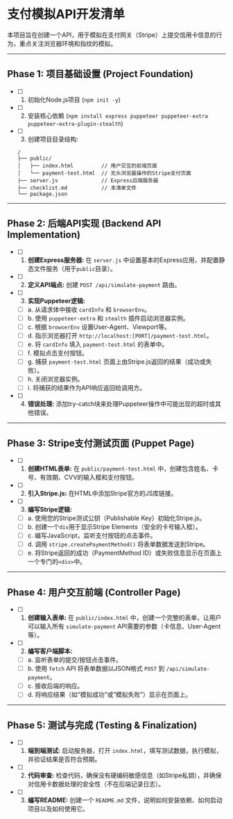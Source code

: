 # 支付模拟API开发清单

本项目旨在创建一个API，用于模拟在支付网关（Stripe）上提交信用卡信息的行为，重点关注浏览器环境和指纹的模拟。

---

## Phase 1: 项目基础设置 (Project Foundation)

- [ ] 1. 初始化Node.js项目 (`npm init -y`)
- [ ] 2. 安装核心依赖 (`npm install express puppeteer puppeteer-extra puppeteer-extra-plugin-stealth`)
- [ ] 3. 创建项目目录结构:
  ```
  /
  ├── public/
  │   ├── index.html         // 用户交互的前端页面
  │   └── payment-test.html  // 无头浏览器操作的Stripe支付页面
  ├── server.js              // Express后端服务器
  ├── checklist.md           // 本清单文件
  └── package.json
  ```

---

## Phase 2: 后端API实现 (Backend API Implementation)

- [ ] 1. **创建Express服务器:** 在 `server.js` 中设置基本的Express应用，并配置静态文件服务（用于`public`目录）。
- [ ] 2. **定义API端点:** 创建 `POST /api/simulate-payment` 路由。
- [ ] 3. **实现Puppeteer逻辑:**
    - [ ] a. 从请求体中接收 `cardInfo` 和 `browserEnv`。
    - [ ] b. 使用 `puppeteer-extra` 和 `stealth` 插件启动浏览器实例。
    - [ ] c. 根据 `browserEnv` 设置User-Agent、Viewport等。
    - [ ] d. 指示浏览器打开 `http://localhost:[PORT]/payment-test.html`。
    - [ ] e. 将 `cardInfo` 填入 `payment-test.html` 的表单中。
    - [ ] f. 模拟点击支付按钮。
    - [ ] g. 捕获 `payment-test.html` 页面上由Stripe.js返回的结果（成功或失败）。
    - [ ] h. 关闭浏览器实例。
    - [ ] i. 将捕获的结果作为API响应返回给调用方。
- [ ] 4. **错误处理:** 添加try-catch块来处理Puppeteer操作中可能出现的超时或其他错误。

---

## Phase 3: Stripe支付测试页面 (Puppet Page)

- [ ] 1. **创建HTML表单:** 在 `public/payment-test.html` 中，创建包含姓名、卡号、有效期、CVV的输入框和支付按钮。
- [ ] 2. **引入Stripe.js:** 在HTML中添加Stripe官方的JS库链接。
- [ ] 3. **编写Stripe逻辑:**
    - [ ] a. 使用您的Stripe测试公钥（Publishable Key）初始化Stripe.js。
    - [ ] b. 创建一个`div`用于显示Stripe Elements（安全的卡号输入框）。
    - [ ] c. 编写JavaScript，监听支付按钮的点击事件。
    - [ ] d. 调用 `stripe.createPaymentMethod()` 将表单数据发送到Stripe。
    - [ ] e. 将Stripe返回的成功（PaymentMethod ID）或失败信息显示在页面上一个专门的`<div>`中。

---

## Phase 4: 用户交互前端 (Controller Page)

- [ ] 1. **创建输入表单:** 在 `public/index.html` 中，创建一个完整的表单，让用户可以输入所有 `simulate-payment` API需要的参数（卡信息、User-Agent等）。
- [ ] 2. **编写客户端脚本:**
    - [ ] a. 监听表单的提交/按钮点击事件。
    - [ ] b. 使用 `fetch` API 将表单数据以JSON格式 `POST` 到 `/api/simulate-payment`。
    - [ ] c. 接收后端的响应。
    - [ ] d. 将响应结果（如“模拟成功”或“模拟失败”）显示在页面上。

---

## Phase 5: 测试与完成 (Testing & Finalization)

- [ ] 1. **端到端测试:** 启动服务器，打开 `index.html`，填写测试数据，执行模拟，并验证结果是否符合预期。
- [ ] 2. **代码审查:** 检查代码，确保没有硬编码敏感信息（如Stripe私钥），并确保对信用卡数据处理的安全性（不在后端记录日志）。
- [ ] 3. **编写README:** 创建一个 `README.md` 文件，说明如何安装依赖、如何启动项目以及如何使用它。
